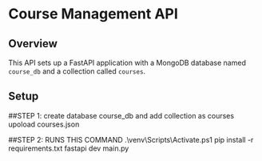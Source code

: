 # Course Management API

## Overview

This API sets up a FastAPI application with a MongoDB database named `course_db` and a collection called `courses`.

## Setup

##STEP 1:
create database course_db and add collection as courses upoload courses.json 



##STEP 2:
RUNS THIS COMMAND
.\venv\Scripts\Activate.ps1
pip install -r requirements.txt
fastapi dev main.py 

